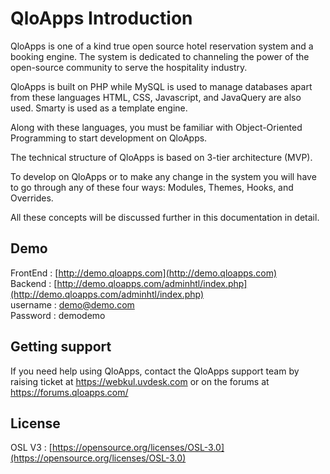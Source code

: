 # QloApps Introduction

QloApps is one of a kind true open source hotel reservation system and a booking engine. The system is dedicated to channeling the power of the open-source community to serve the hospitality industry.

QloApps is built on PHP while MySQL is used to manage databases apart from these languages HTML, CSS, Javascript, and JavaQuery are also used. Smarty is used as a template engine.

Along with these languages, you must be familiar with Object-Oriented Programming to start development on QloApps.

The technical structure of QloApps is based on 3-tier architecture (MVP).

To develop on QloApps or to make any change in the system you will have to go through any of these four ways: Modules, Themes, Hooks, and Overrides.

All these concepts will be discussed further in this documentation in detail.

Demo
--------
FrontEnd : [http://demo.qloapps.com](http://demo.qloapps.com) </br>
Backend : [http://demo.qloapps.com/adminhtl/index.php](http://demo.qloapps.com/adminhtl/index.php) </br>
username : demo@demo.com </br>
Password : demodemo </br>

Getting support
--------
If you need help using QloApps, contact the QloApps support team by raising ticket at https://webkul.uvdesk.com or on the forums at https://forums.qloapps.com/

License
--------
OSL V3 : [https://opensource.org/licenses/OSL-3.0](https://opensource.org/licenses/OSL-3.0)
